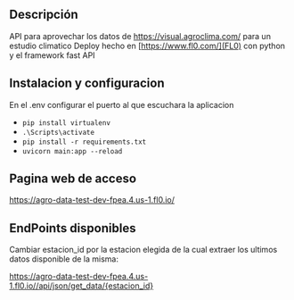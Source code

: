 
## Descripción
API para aprovechar los datos de https://visual.agroclima.com/ para un estudio climatico
Deploy hecho en [https://www.fl0.com/](FL0) con python y el framework fast API

## Instalacion y configuracion

En el .env configurar el puerto al que escuchara la aplicacion

- ```pip install virtualenv```
- ```.\Scripts\activate```
- ```pip install -r requirements.txt```
- ```uvicorn main:app --reload```

## Pagina web de acceso
https://agro-data-test-dev-fpea.4.us-1.fl0.io/

## EndPoints disponibles
Cambiar estacion_id por la estacion elegida de la cual extraer los ultimos datos disponible de la misma:

https://agro-data-test-dev-fpea.4.us-1.fl0.io//api/json/get_data/{estacion_id}